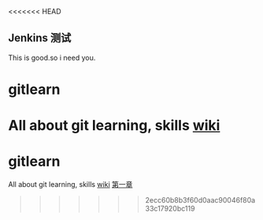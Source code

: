 <<<<<<< HEAD
## Jenkins 测试
This is good.so i need you.
# gitlearn
All about git learning, skills
[wiki](/wiki)
=======
# gitlearn
All about git learning, skills
[wiki](/wiki)
[第一章](https://github.com/Troland/gitlearn/issues/2)
>>>>>>> 2ecc60b8b3f60d0aac90046f80a33c17920bc119
